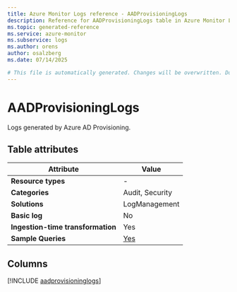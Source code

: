 ```yaml
---
title: Azure Monitor Logs reference - AADProvisioningLogs
description: Reference for AADProvisioningLogs table in Azure Monitor Logs.
ms.topic: generated-reference
ms.service: azure-monitor
ms.subservice: logs
ms.author: orens
author: osalzberg
ms.date: 07/14/2025

# This file is automatically generated. Changes will be overwritten. Do not change this file directly.
---
```


# AADProvisioningLogs

Logs generated by Azure AD Provisioning.


## Table attributes

|Attribute|Value|
|---|---|
|**Resource types**|-|
|**Categories**|Audit, Security|
|**Solutions**| LogManagement|
|**Basic log**|No|
|**Ingestion-time transformation**|Yes|
|**Sample Queries**|[Yes](/azure/azure-monitor/reference/queries/aadprovisioninglogs)|



## Columns
  
[!INCLUDE [aadprovisioninglogs](~/reusable-content/ce-skilling/azure/includes/azure-monitor/reference/tables/aadprovisioninglogs-include.md)]
